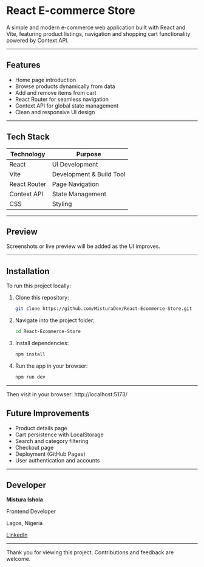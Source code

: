 # React E-commerce Store

A simple and modern e-commerce web application built with React and Vite, featuring product listings, navigation and shopping cart functionality powered by Context API.

---

## Features

- Home page introduction
- Browse products dynamically from data
- Add and remove items from cart
- React Router for seamless navigation
- Context API for global state management
- Clean and responsive UI design

---

## Tech Stack

| Technology   | Purpose                  |
|-------------|-------------------------|
| React       | UI Development          |
| Vite        | Development & Build Tool |
| React Router| Page Navigation         |
| Context API | State Management        |
| CSS         | Styling                 |

---

## Preview
Screenshots or live preview will be added as the UI improves.

---

## Installation

To run this project locally:

1. Clone this repository:
   ```bash
   git clone https://github.com/MisturaDev/React-Ecommerce-Store.git

2. Navigate into the project folder:
   ```bash
   cd React-Ecommerce-Store

3. Install dependencies:
   ```bash
   npm install

4. Run the app in your browser:
   ```bash
   npm run dev

---

Then visit in your browser:
http://localhost:5173/


## Future Improvements
- Product details page
- Cart persistence with LocalStorage
- Search and category filtering
- Checkout page
- Deployment (GitHub Pages)
- User authentication and accounts

---

## Developer

**Mistura Ishola**

Frontend Developer 

Lagos, Nigeria

[LinkedIn](https://www.linkedin.com/in/mistura-ishola/)

---

Thank you for viewing this project. Contributions and feedback are welcome.


